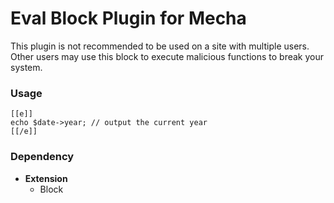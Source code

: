 Eval Block Plugin for Mecha
===========================

This plugin is not recommended to be used on a site with multiple users. Other users may use this block to execute malicious functions to break your system.

### Usage

~~~ .no-highlight
[‌[‌e‌]‌]
echo $date->year; // output the current year
[‌[‌/‌e‌]‌]
~~~

### Dependency

 - **Extension**
   - Block